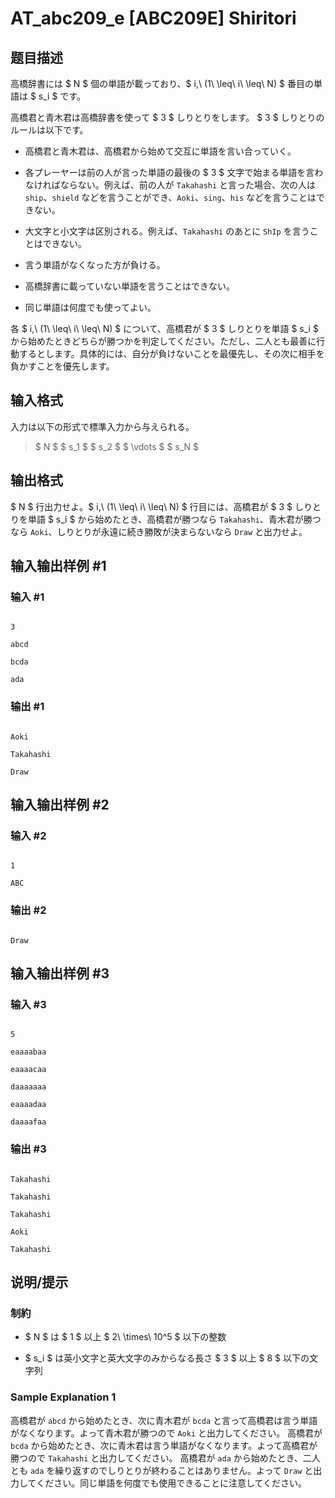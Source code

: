 # AT_abc209_e [ABC209E] Shiritori

## 题目描述

[problemUrl]: https://atcoder.jp/contests/abc209/tasks/abc209_e

高橋辞書には $ N $ 個の単語が載っており、$ i\,\ (1\ \leq\ i\ \leq\ N) $ 番目の単語は $ s_i $ です。

高橋君と青木君は高橋辞書を使って $ 3 $ しりとりをします。 $ 3 $ しりとりのルールは以下です。

- 高橋君と青木君は、高橋君から始めて交互に単語を言い合っていく。
- 各プレーヤーは前の人が言った単語の最後の $ 3 $ 文字で始まる単語を言わなければならない。例えば、前の人が `Takahashi` と言った場合、次の人は `ship`、`shield` などを言うことができ、`Aoki`、`sing`、`his` などを言うことはできない。
- 大文字と小文字は区別される。例えば、`Takahashi` のあとに `ShIp` を言うことはできない。
- 言う単語がなくなった方が負ける。
- 高橋辞書に載っていない単語を言うことはできない。
- 同じ単語は何度でも使ってよい。

各 $ i\,\ (1\ \leq\ i\ \leq\ N) $ について、高橋君が $ 3 $ しりとりを単語 $ s_i $ から始めたときどちらが勝つかを判定してください。ただし、二人とも最善に行動するとします。具体的には、自分が負けないことを最優先し、その次に相手を負かすことを優先します。

## 输入格式

入力は以下の形式で標準入力から与えられる。

> $ N $ $ s_1 $ $ s_2 $ $ \vdots $ $ s_N $

## 输出格式

$ N $ 行出力せよ。$ i\,\ (1\ \leq\ i\ \leq\ N) $ 行目には、高橋君が $ 3 $ しりとりを単語 $ s_i $ から始めたとき、高橋君が勝つなら `Takahashi`、青木君が勝つなら `Aoki`、しりとりが永遠に続き勝敗が決まらないなら `Draw` と出力せよ。

## 输入输出样例 #1

### 输入 #1

```
3
abcd
bcda
ada
```

### 输出 #1

```
Aoki
Takahashi
Draw
```

## 输入输出样例 #2

### 输入 #2

```
1
ABC
```

### 输出 #2

```
Draw
```

## 输入输出样例 #3

### 输入 #3

```
5
eaaaabaa
eaaaacaa
daaaaaaa
eaaaadaa
daaaafaa
```

### 输出 #3

```
Takahashi
Takahashi
Takahashi
Aoki
Takahashi
```

## 说明/提示

### 制約

- $ N $ は $ 1 $ 以上 $ 2\ \times\ 10^5 $ 以下の整数
- $ s_i $ は英小文字と英大文字のみからなる長さ $ 3 $ 以上 $ 8 $ 以下の文字列

### Sample Explanation 1

高橋君が `abcd` から始めたとき、次に青木君が `bcda` と言って高橋君は言う単語がなくなります。よって青木君が勝つので `Aoki` と出力してください。 高橋君が `bcda` から始めたとき、次に青木君は言う単語がなくなります。よって高橋君が勝つので `Takahashi` と出力してください。 高橋君が `ada` から始めたとき、二人とも `ada` を繰り返すのでしりとりが終わることはありません。よって `Draw` と出力してください。同じ単語を何度でも使用できることに注意してください。